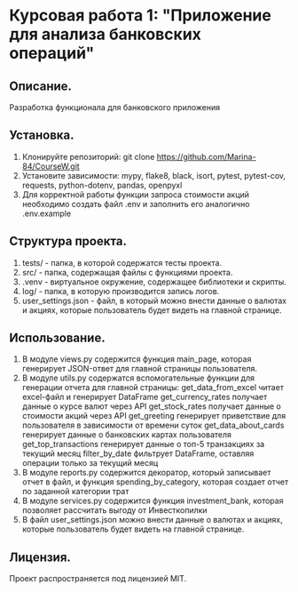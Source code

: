 # Курсовая работа 1: "Приложение для анализа банковских операций"

## Описание.
Разработка функционала для банковского приложения

## Установка.
1. Клонируйте репозиторий:
   git clone https://github.com/Marina-84/CourseW.git
2. Установите зависимости: mypy, flake8, black, isort, pytest, pytest-cov, requests, python-dotenv, pandas, openpyxl
3. Для корректной работы функции запроса стоимости акций необходимо создать файл .env и заполнить его аналогично .env.example

## Структура проекта.
1. tests/ - папка, в которой содержатся тесты проекта.
2. src/ - папка, содержащая файлы с функциями проекта.
3. .venv - виртуальное окружение, содержащее библиотеки и скрипты.
4. log/ - папка, в которую производится запись логов.
5. user_settings.json - файл, в который можно внести данные о валютах и акциях, которые пользователь будет видеть на главной странице.

## Использование.
1. В модуле views.py содержится функция main_page, которая генерирует JSON-ответ для главной страницы пользователя.
2. В модуле utils.py содержатся вспомогательные функции для генерации отчета для главной страницы: get_data_from_excel читает excel-файл и генерирует DataFrame get_currency_rates получает данные о курсе валют через API get_stock_rates получает данные о стоимости акций через API get_greeting генерирует приветствие для пользователя в зависимости от времени суток get_data_about_cards генерирует данные о банковских картах пользователя get_top_transactions генерирует данные о топ-5 транзакциях за текущий месяц filter_by_date фильтрует DataFrame, оставляя операции только за текущий месяц
3. В модуле reports.py содержится декоратор, который записывает отчет в файл, и функция spending_by_category, которая создает отчет по заданной категории трат
4. В модуле services.py содержится функция investment_bank, которая позволяет рассчитать выгоду от Инвесткопилки
5. В файл user_settings.json можно внести данные о валютах и акциях, которые пользователь будет видеть на главной странице.

## Лицензия.
Проект распространяется под лицензией MIT.
